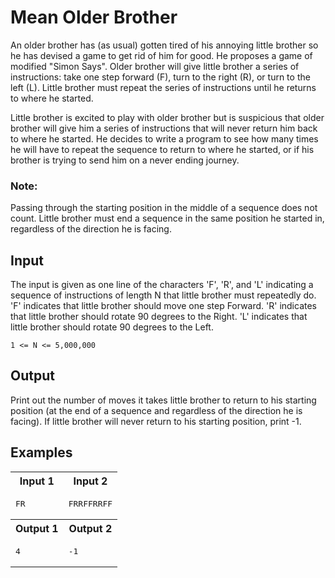 # Mean Older Brother

An older brother has (as usual) gotten tired of his annoying little brother so he has devised a game to get rid of him for good. He proposes a game of modified "Simon Says". Older brother will give little brother a series of instructions: take one step forward (F), turn to the right (R), or turn to the left (L). Little brother must repeat the series of instructions until he returns to where he started.

Little brother is excited to play with older brother but is suspicious that older brother will give him a series of instructions that will never return him back to where he started. He decides to write a program to see how many times he will have to repeat the sequence to return to where he started, or if his brother is trying to send him on a never ending journey.

### Note:

Passing through the starting position in the middle of a sequence does not count. Little brother must end a sequence in the same position he started in, regardless of the direction he is facing.

## Input

The input is given as one line of the characters 'F', 'R', and 'L' indicating a sequence of instructions of length N that little brother must repeatedly do. 'F' indicates that little brother should move one step Forward. 'R' indicates that little brother should rotate 90 degrees to the Right. 'L' indicates that little brother should rotate 90 degrees to the Left.

`1 <= N <= 5,000,000`

## Output

Print out the number of moves it takes little brother to return to his starting position (at the end of a sequence and regardless of the direction he is facing). If little brother will never return to his starting position, print -1.


## Examples

<table>
    <tr>
        <th>Input 1</th>
        <th>Input 2</th>
    </tr>
    <tr>
        <td>
            <pre>FR</pre>
        </td>
        <td>
            <pre>FRRFFRRFF</pre>
        </td>
    </tr>
    <tr>
        <th>Output 1</th>
        <th>Output 2</th>
    </tr>
    <tr>
        <td>
            <pre>4</pre>
        </td>
        <td>
            <pre>-1</pre>
        </td>
    </tr>

</table>